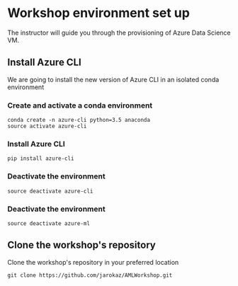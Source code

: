 # Workshop environment set up

The instructor will guide you through the provisioning of Azure Data Science VM.

## Install Azure CLI 
We are going to install the new version of Azure CLI in an isolated conda environment

### Create and activate a conda environment
```
conda create -n azure-cli python=3.5 anaconda
source activate azure-cli
```

### Install Azure CLI
```
pip install azure-cli
```

### Deactivate the environment
```
source deactivate azure-cli
```


### Deactivate the environment
```
source deactivate azure-ml
```


## Clone the workshop's repository

Clone the workshop's repository in your preferred location

```
git clone https://github.com/jarokaz/AMLWorkshop.git
```





